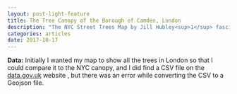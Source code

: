 ```yaml
---
layout: post-light-feature
title: The Tree Canopy of the Borough of Camden, London 
description: "The NYC Street Trees Map by Jill Hubley<sup>1</sup> fascinated me from the first time I saw it- it was a colorful and creative representation that exhibited the data easily, accurately and beautifully. I wanted to create a map of all the trees in London to compare that representation with the NYC Street Tree Map<sup>1</sup>. I wanted to see what the canopy would look like and the distribution of the trees in different areas. Through this process I encountered many obstacles and overcame some of them. As a result I was able to create a visual representation of all the trees in the London Borough of Camden. "
categories: articles
date: 2017-10-17
---
```


<b>Data:</b>
Initially I wanted my map to show all the trees in London so that I could compare it to the NYC canopy, and I did find a CSV file on the <a href="https://data.gov.uk/dataset/local-authority-maintained-trees">data.gov.uk</a> website , but there was an error while converting the CSV to a Geojson file.


